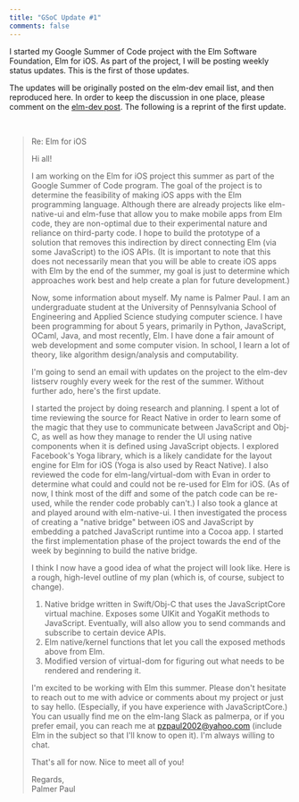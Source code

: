 ```yaml
---
title: "GSoC Update #1"
comments: false
---
```


I started my Google Summer of Code project with the Elm Software Foundation, Elm for iOS. As part of the project, I will be posting weekly status updates. This is the first of those updates.

The updates will be originally posted on the elm-dev email list, and then reproduced here. In order to keep the discussion in one place, please comment on the [elm-dev post](https://groups.google.com/forum/#!topic/elm-dev/mzU6oBCelH4). The following is a reprint of the first update.

<br>

> Re: Elm for iOS
>
> Hi all!
>
> I am working on the Elm for iOS project this summer as part of the Google Summer of Code program. The goal of the project is to determine the feasibility of making iOS apps with the Elm programming language. Although there are already projects like elm-native-ui and elm-fuse that allow you to make mobile apps from Elm code, they are non-optimal due to their experimental nature and reliance on third-party code. I hope to build the prototype of a solution that removes this indirection by direct connecting Elm (via some JavaScript) to the iOS APIs. (It is important to note that this does not necessarily mean that you will be able to create iOS apps with Elm by the end of the summer, my goal is just to determine which approaches work best and help create a plan for future development.)
>
> Now, some information about myself. My name is Palmer Paul. I am an undergraduate student at the University of Pennsylvania School of Engineering and Applied Science studying computer science. I have been programming for about 5 years, primarily in Python, JavaScript, OCaml, Java, and most recently, Elm. I have done a fair amount of web development and some computer vision. In school, I learn a lot of theory, like algorithm design/analysis and computability.
>
> I'm going to send an email with updates on the project to the elm-dev listserv roughly every week for the rest of the summer. Without further ado, here's the first update.
>
> I started the project by doing research and planning. I spent a lot of time reviewing the source for React Native in order to learn some of the magic that they use to communicate between JavaScript and Obj-C, as well as how they manage to render the UI using native components when it is defined using JavaScript objects. I explored Facebook's Yoga library, which is a likely candidate for the layout engine for Elm for iOS (Yoga is also used by React Native). I also reviewed the code for elm-lang/virtual-dom with Evan in order to determine what could and could not be re-used for Elm for iOS. (As of now, I think most of the diff and some of the patch code can be re-used, while the render code probably can't.) I also took a glance at and played around with elm-native-ui. I then investigated the process of creating a "native bridge" between iOS and JavaScript by embedding a patched JavaScript runtime into a Cocoa app. I started the  first implementation phase of the project towards the end of the week by beginning to build the native bridge.
>
> I think I now have a good idea of what the project will look like. Here is a rough, high-level outline of my plan (which is, of course, subject to change).
>
> 1. Native bridge written in Swift/Obj-C that uses the JavaScriptCore virtual machine. Exposes some UIKit and YogaKit methods to JavaScript. Eventually, will also allow you to send commands and subscribe to certain device APIs.
> 2. Elm native/kernel functions that let you call the exposed methods above from Elm.
> 3. Modified version of virtual-dom for figuring out what needs to be rendered and rendering it.
>
> I'm excited to be working with Elm this summer. Please don't hesitate to reach out to me with advice or comments about my project or just to say hello. (Especially, if you have experience with JavaScriptCore.) You can usually find me on the elm-lang Slack as palmerpa, or if you prefer email, you can reach me at pzpaul2002@yahoo.com (include Elm in the subject so that I'll know to open it). I'm always willing to chat.
>
> That's all for now. Nice to meet all of you!
>
> Regards,<br>
> Palmer Paul
